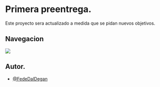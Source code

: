 # Primera preentrega.

Este proyecto sera actualizado a medida que se pidan nuevos objetivos.

## Navegacion

![](https://s6.gifyu.com/images/S4rqw.gif)

## Autor.

- [@FedeDalDegan](https://github.com/FedeDalDegan)
